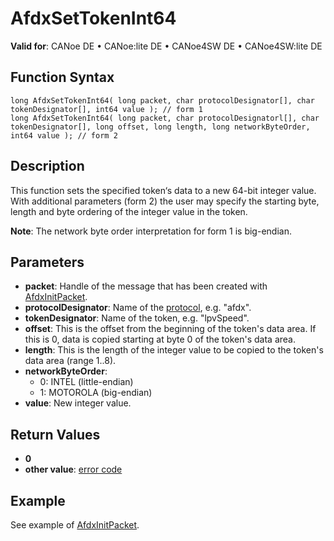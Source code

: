 # AfdxSetTokenInt64

**Valid for**: CANoe DE • CANoe:lite DE • CANoe4SW DE • CANoe4SW:lite DE

## Function Syntax

```plaintext
long AfdxSetTokenInt64( long packet, char protocolDesignator[], char tokenDesignator[], int64 value ); // form 1
long AfdxSetTokenInt64( long packet, char protocolDesignatorl[], char tokenDesignator[], long offset, long length, long networkByteOrder, int64 value ); // form 2
```

## Description

This function sets the specified token‘s data to a new 64-bit integer value. With additional parameters (form 2) the user may specify the starting byte, length and byte ordering of the integer value in the token.

**Note**: The network byte order interpretation for form 1 is big-endian.

## Parameters

- **packet**: Handle of the message that has been created with [AfdxInitPacket](CAPLfunctionAfdxInitPacket.md).
- **protocolDesignator**: Name of the [protocol](../../../CANoeCANalyzer/AFDX/protocols/afdxProtocolsIntro.md), e.g. "afdx".
- **tokenDesignator**: Name of the token, e.g. "lpvSpeed".
- **offset**: This is the offset from the beginning of the token's data area. If this is 0, data is copied starting at byte 0 of the token's data area.
- **length**: This is the length of the integer value to be copied to the token's data area (range 1..8).
- **networkByteOrder**:
  - 0: INTEL (little-endian)
  - 1: MOTOROLA (big-endian)
- **value**: New integer value.

## Return Values

- **0**
- **other value**: [error code](../CAPLfunctionsAFDXErrorCodes.md)

## Example

See example of [AfdxInitPacket](CAPLfunctionAfdxInitPacket.md).
